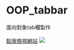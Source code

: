 # OOP_tabbar
面向對象tab欄製作
<br></br>
<a href=https://bahigabu.github.io/OOP_tabbar/>點我檢視網站</a>
![](https://i.imgur.com/3QWmDGP.gif)
